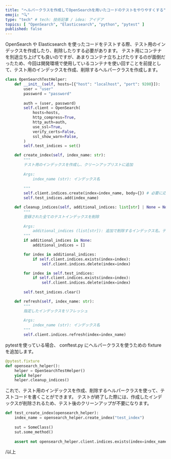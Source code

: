 ```yaml
---
title: "ヘルパークラスを作成してOpenSearchを用いたコードのテストをやりやすくする"
emoji: "🔍"
type: "tech" # tech: 技術記事 / idea: アイデア
topics: [ "OpenSearch", "Elasticsearch", "python", "pytest" ]
published: false
---
```


OpenSearch や Elasticsearch を使ったコードをテストする際、テスト用のインデックスを作成したり、削除したりする必要があります。
テスト用にコンテナを別途立ち上げても良いのですが、あまりコンテナ立ち上げたりするのが面倒だったため、今回は開発環境で使用しているコンテナを使い回すことを前提として、テスト用のインデックスを作成、削除するヘルパークラスを作成します。


```python:helper.py
class OpenSearchTestHelper:
    def __init__(self, hosts=[{"host": "localhost", "port": 9200}]):
        user = "user"
        password = "password"
        
        auth = (user, password)
        self.client = OpenSearch(
            hosts=hosts,
            http_compress=True,
            http_auth=auth,
            use_ssl=True,
            verify_certs=False,
            ssl_show_warn=False,
        )
        self.test_indices = set()

    def create_index(self, index_name: str):
        """
        テスト用のインデックスを作成し、クリーンアップリストに追加
        
        Args:
            index_name (str): インデックス名
            
        """
        self.client.indices.create(index=index_name, body={}) # 必要に応じて設定を追加
        self.test_indices.add(index_name)

    def cleanup_indices(self, additional_indices: list[str] | None = None):
        """
        登録された全てのテストインデックスを削除
        
        Args:
            additional_indices (list[str]): 追加で削除するインデックス名。テスト対象コード内で作成したインデックスを削除する際に使用
        """
        if additional_indices is None:
            additional_indices = []

        for index in additional_indices:
            if self.client.indices.exists(index=index):
                self.client.indices.delete(index=index)

        for index in self.test_indices:
            if self.client.indices.exists(index=index):
                self.client.indices.delete(index=index)
                
        self.test_indices.clear()

    def refresh(self, index_name: str):
        """
        指定したインデックスをリフレッシュ
        
        Args:
            index_name (str): インデックス名
        """
        self.client.indices.refresh(index=index_name)
```

pytestを使っている場合、 conftest.py にヘルパークラスを使うための fixture を追加します。

```python:conftest.py
@pytest.fixture
def opensearch_helper():
    helper = OpenSearchTestHelper()
    yield helper
    helper.cleanup_indices()
```


これで、テスト用のインデックスを作成、削除するヘルパークラスを使って、テストコードを書くことができます。
テストが終了した際には、作成したインデックスが削除されるため、テスト後のクリーンアップが不要になります。

```python:test_code.py
def test_create_index(opensearch_helper):
    index_name = opensearch_helper.create_index("test_index")
    
    sut = SomeClass()
    sut.some_method()
    
    assert not opensearch_helper.client.indices.exists(index=index_name)
```

/以上